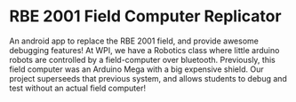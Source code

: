 RBE 2001 Field Computer Replicator
==================================

An android app to replace the RBE 2001 field, and provide awesome debugging features!
At WPI, we have a Robotics class where little arduino robots are controlled by a field-computer over bluetooth.
Previously, this field computer was an Arduino Mega with a big expensive shield. Our project superseeds that previous system, and allows students to debug and test without an actual field computer!

